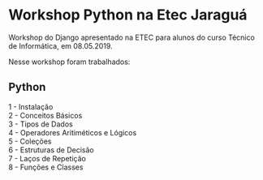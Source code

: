 # Workshop Python na Etec Jaraguá
Workshop do Django apresentado na ETEC para alunos do curso Técnico de Informática, em 08.05.2019.

Nesse workshop foram trabalhados:

## Python
1 - Instalação\
2 - Conceitos Básicos\
3 - Tipos de Dados\
4 - Operadores Aritiméticos e Lógicos\
5 - Coleções\
6 - Estruturas de Decisão\
7 - Laços de Repetição\
8 - Funções e Classes
